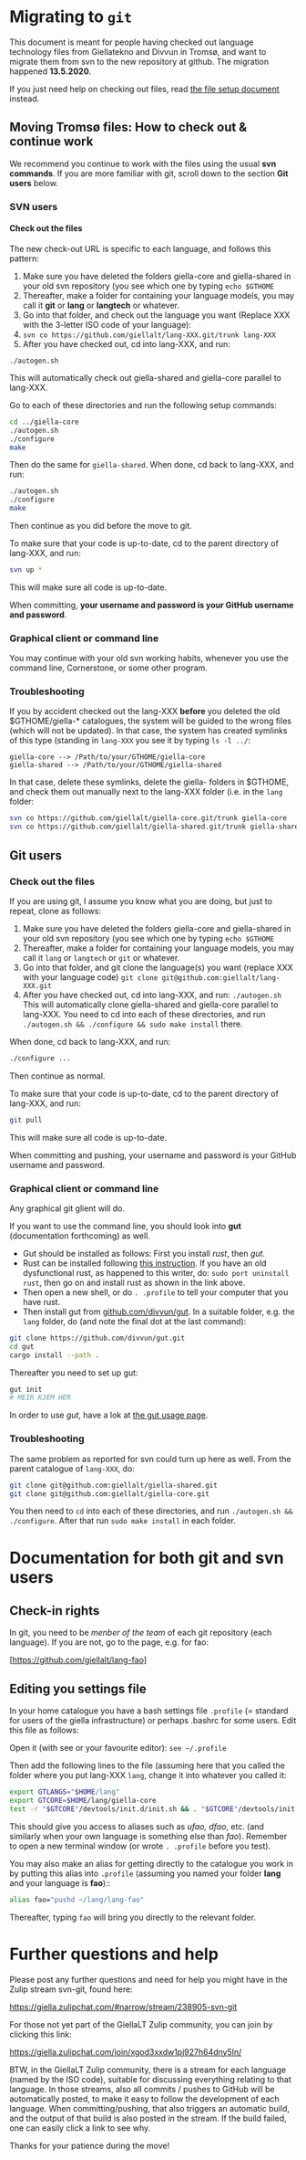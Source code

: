 # Migrating to `git`

This document is meant for people having checked out language technology files from Giellatekno and Divvun in Tromsø, and want to migrate them from svn to the new repository at github. The migration happened **13.5.2020**.

If you just need help on checking out files, read [the file setup document](SetUpTheFiles.html) instead.

## Moving Tromsø files: How to check out & continue work

We recommend you continue to work with the files using the usual **svn commands**. If you are more familiar with git, scroll down to the section **Git users** below.

### SVN users

#### Check out the files

The new check-out URL is specific to each language, and follows this pattern:

1.  Make sure you have deleted the folders giella-core and giella-shared in your old svn repository (you see which one by typing `echo $GTHOME`
1.  Thereafter, make a folder for containing your language models, you may call it **git** or **lang** or **langtech** or whatever.
1.  Go into that folder, and check out the language you want (Replace XXX with the 3-letter ISO code of your language):
1.  `svn co https://github.com/giellalt/lang-XXX.git/trunk lang-XXX`
1.  After you have checked out, cd into lang-XXX, and run:

`./autogen.sh`

This will automatically check out giella-shared and giella-core parallel to lang-XXX.

Go to each of these directories and run the following setup commands:

```sh
cd ../giella-core
./autogen.sh
./configure
make
```

Then do the same for `giella-shared`. When done, cd back to lang-XXX, and run:

```sh
./autogen.sh
./configure
make
```

Then continue as you did before the move to git.

To make sure that your code is up-to-date, cd to the parent directory of lang-XXX, and run:

```sh
svn up *
```

This will make sure all code is up-to-date.

When committing, **your username and password is your GitHub username and password**.

### Graphical client or command line

You may continue with your old svn working habits, whenever you use the command line, Cornerstone, or some other program.

### Troubleshooting

If you by accident checked out the lang-XXX **before** you deleted the old $GTHOME/giella-\* catalogues, the system will be guided to the wrong files (which will not be updated). In that case, the system has created symlinks of this type (standing in `lang-XXX` you see it by typing `ls -l ../`:

```
giella-core --> /Path/to/your/GTHOME/giella-core
giella-shared --> /Path/to/your/GTHOME/giella-shared
```

In that case, delete these symlinks, delete the giella- folders in $GTHOME, and check them out manually next to the lang-XXX folder (i.e. in the `lang` folder:

```sh
svn co https://github.com/giellalt/giella-core.git/trunk giella-core
svn co https://github.com/giellalt/giella-shared.git/trunk giella-shared
```

## Git users

### Check out the files

If you are using git, I assume you know what you are doing, but just to repeat, clone as follows:

1. Make sure you have deleted the folders giella-core and giella-shared in your old svn repository (you see which one by typing `echo $GTHOME`
1. Thereafter, make a folder for containing your language models, you may call it `lang` or `langtech` or `git` or whatever.
1. Go into that folder, and git clone the language(s) you want (replace XXX with your language code)
   `git clone git@github.com:giellalt/lang-XXX.git`
1. After you have checked out, cd into lang-XXX, and run:
   `./autogen.sh`
   This will automatically clone giella-shared and giella-core parallel to lang-XXX. You need to cd into each of these directories, and run `./autogen.sh && ./configure && sudo make install` there.

When done, cd back to lang-XXX, and run:

```sh
./configure ...
```

Then continue as normal.

To make sure that your code is up-to-date, cd to the parent directory of lang-XXX, and run:

```sh
git pull
```

This will make sure all code is up-to-date.

When committing and pushing, your username and password is your GitHub username and password.

### Graphical client or command line

Any graphical git glient will do.

If you want to use the command line, you should look into **gut** (documentation forthcoming) as well.

- Gut should be installed as follows: First you install _rust_, then _gut_.
- Rust can be installed following [this instruction](https://www.rust-lang.org/learn/get-started).
  If you have an old dysfunctional rust, as happened to this writer, do: `sudo port uninstall rust`,
  then go on and install rust as shown in the link above.
- Then open a new shell, or do `. .profile` to tell your computer that you have rust.
- Then install gut from [github.com/divvun/gut](https://github.com/divvun/gut).
  In a suitable folder, e.g. the `lang` folder, do (and note the final dot at the last command):

```sh
git clone https://github.com/divvun/gut.git
cd gut
cargo install --path .
```

Thereafter you need to set up gut:

```sh
gut init
# MEIR KJEM HER
```

In order to use _gut_, have a lok at [the gut usage page](https://github.com/divvun/gut/blob/main/USAGE.md).

### Troubleshooting

The same problem as reported for svn could turn up here as well. From the parent catalogue of `lang-XXX`, do:

```sh
git clone git@github.com:giellalt/giella-shared.git
git clone git@github.com:giellalt/giella-core.git
```

You then need to `cd` into each of these directories, and run `./autogen.sh && ./configure`. After that run `sudo make install` in each folder.

# Documentation for both git and svn users

## Check-in rights

In git, you need to be _menber of the team_ of each git repository
(each language). If you are not, go to the page, e.g. for fao:

[https://github.com/giellalt/lang-fao]

## Editing you settings file

In your home catalogue you have a bash settings file `.profile` (= standard for users of the giella infrastructure) or perhaps .bashrc for some users. Edit this file as follows:

Open it (with see or your favourite editor):
`see ~/.profile`

Then add the following lines to the file (assuming here that you called the folder where you put lang-XXX `lang`, change it into whatever you called it:

```sh
export GTLANGS="$HOME/lang"
export GTCORE=$HOME/lang/giella-core
test -r "$GTCORE"/devtools/init.d/init.sh && . "$GTCORE"/devtools/init.d/init.sh
```

This should give you access to aliases such as _ufao, dfao_, etc. (and similarly when your own language is something else than _fao_). Remember to open a new terminal window (or wrote `. .profile` before you test).

You may also make an alias for getting directly to the catalogue you work in by putting this alias into `.profile` (assuming you named your folder **lang** and your language is **fao**)::

```sh
alias fao="pushd ~/lang/lang-fao"
```

Thereafter, typing `fao` will bring you directly to the relevant folder.

# Further questions and help

Please post any further questions and need for help you might have in the Zulip stream svn-git, found here:

<https://giella.zulipchat.com/#narrow/stream/238905-svn-git>

For those not yet part of the GiellaLT Zulip community, you can join by clicking this link:

<https://giella.zulipchat.com/join/xgod3xxdw1pj927h64dny5ln/>

BTW, in the GiellaLT Zulip community, there is a stream for each language (named by the ISO code), suitable for discussing everything relating to that language. In those streams, also all commits / pushes to GitHub will be automatically posted, to make it easy to follow the development of each language. When committing/pushing, that also triggers an automatic build, and the output of that build is also posted in the stream. If the build failed, one can easily click a link to see why.

Thanks for your patience during the move!
